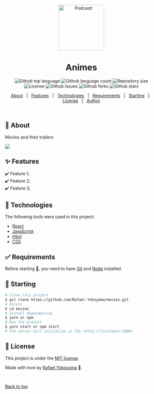
<p align="center">
   <img src="https://media.giphy.com/media/mLRBdvqePMSJwzcHPk/giphy.gif" alt="Podcastr" width="150"/>
</p>

<h1 align="center">Animes</h1>

<p align="center">
  <img alt="Github top language" src="https://img.shields.io/github/languages/top/Rafael-Yokoyama/movies?color=56BEB8">

  <img alt="Github language count" src="https://img.shields.io/github/languages/count/Rafael-Yokoyama/movies?color=56BEB8">

  <img alt="Repository size" src="https://img.shields.io/github/repo-size/Rafael-Yokoyama/movies?color=56BEB8">

  <img alt="License" src="https://img.shields.io/github/license/Rafael-Yokoyama/movies?color=56BEB8">

   <img alt="Github issues" src="https://img.shields.io/github/issues/Rafael-Yokoyama/movies?color=56BEB8" /> 

   <img alt="Github forks" src="https://img.shields.io/github/forks/Rafael-Yokoyama/movies?color=56BEB8" /> 

   <img alt="Github stars" src="https://img.shields.io/github/stars/Rafael-Yokoyama/movies?color=56BEB8" /> 
</p>


<p align="center">
  <a href="#dart-about">About</a> &#xa0; | &#xa0; 
  <a href="#sparkles-features">Features</a> &#xa0; | &#xa0;
  <a href="#rocket-technologies">Technologies</a> &#xa0; | &#xa0;
  <a href="#white_check_mark-requirements">Requirements</a> &#xa0; | &#xa0;
  <a href="#checkered_flag-starting">Starting</a> &#xa0; | &#xa0;
  <a href="#memo-license">License</a> &#xa0; | &#xa0;
  <a href="https://github.com/Gui1703" target="_blank">Author</a>
</p>

<br>

## :dart: About ##

 Movies and their trailers

 <img src="https://github.com/Rafael-Yokoyama/movies/blob/master/.github/gif.gif">

## :sparkles: Features ##

:heavy_check_mark: Feature 1;\
:heavy_check_mark: Feature 2;\
:heavy_check_mark: Feature 3;

## :rocket: Technologies ##

The following tools were used in this project:

- [React](https://pt-br.reactjs.org/)
- [JavaScript](https://developer.mozilla.org/pt-BR/docs/Web/JavaScript) 
- [Html](https://developer.mozilla.org/pt-BR/docs/Web/HTML/Element/html/)  
- [CSS](https://developer.mozilla.org/pt-BR/docs/Web/CSS)  



## :white_check_mark: Requirements ##

Before starting :checkered_flag:, you need to have [Git](https://git-scm.com) and [Node](https://nodejs.org/en/) installed.

## :checkered_flag: Starting ##

```bash
# Clone this project
$ git clone https://github.com/Rafael-Yokoyama/movies.git
# Access
$ cd movies
# Install dependencies
$ yarn or npm 
# Run the project
$ yarn start or npm start 
# The server will initialize in the <http://localhost:3000>
```


## :memo: License ##


This project is under the [MIT license](./LICENSE).

Made with love by [Rafael Yokoyama](https://github.com/Rafael-Yokoyama) 🚀.


&#xa0;

<a href="#top">Back to top</a>
